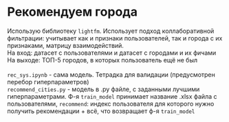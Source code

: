 # Рекомендуем города

Использую библиотеку `lightfm`. Использует подход коллаборативной фильтрации: учитывает как и признаки пользователей, так и города с их признаками, матрицу взаимодействий.\
На вход: датасет с пользователями и датасет с городами и их фичами\
На выходе: ТОП-5 городов, в которых пользователь ещё не был\
\
`rec_sys.ipynb` - сама модель. Тетрадка для валидации (предусмотрен перебор гиперпараметров)\
`recommend_cities.py` - модель в .py файле, с заданными лучшими гиперпараметрами. Ф-я `train_model` принимает название .xlsx файла с пользователями,
`recommend`: индекс пользователя для которого нужно получить рекомендации + всё, что возвращает ф-я `train_model`
